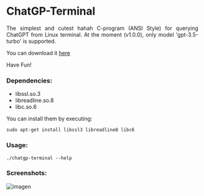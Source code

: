 # ChatGP-Terminal
<p align=justify>
  The simplest and cutest hahah C-program (ANSI Style) for querying ChatGPT from Linux terminal. At the moment (v1.0.0), only model 'gpt-3.5-turbo' is supported. 
</p>
<p>
  You can download it <a href="https://github.com/Lucho-A/ChatGP-Terminal/releases/latest">here</a>

  Have Fun!
</p>

### Dependencies:
<ul>
  <li>libssl.so.3</li>
  <li>libreadline.so.8</li>
  <li>libc.so.6</li>
</ul>

You can install them by executing:


```
sudo apt-get install libssl3 libreadline8 libc6
```

### Usage:

```
./chatgp-terminal --help
```

### Screenshots:

![imagen](https://github.com/Lucho-A/ChatGP-Terminal/assets/40904281/073deb73-42f9-400c-9cf0-9bf91e05cfd1)


